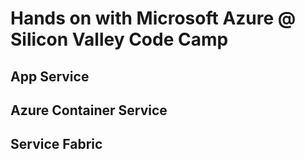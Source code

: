 # Hands on with Microsoft Azure @ Silicon Valley Code Camp

## App Service

## Azure Container Service

## Service Fabric
